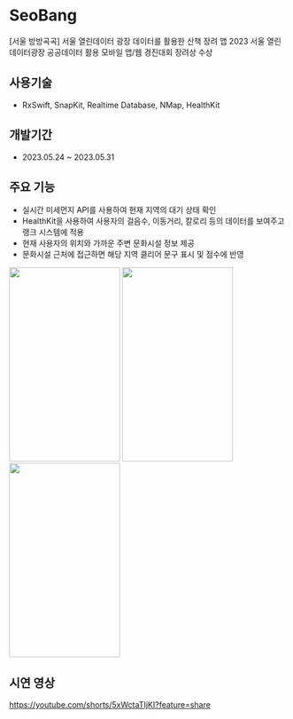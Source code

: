 # SeoBang
[서울 방방곡곡] 서울 열린데이터 광장 데이터를 활용한 산책 장려 앱
2023 서울 열린데이터광장 공공데이터 활용 모바일 앱/웹 경진대회 장려상 수상

## 사용기술
- RxSwift, SnapKit, Realtime Database, NMap, HealthKit

## 개발기간
- 2023.05.24 ~ 2023.05.31

## 주요 기능
- 실시간 미세먼지 API를 사용하여 현재 지역의 대기 상태 확인
- HealthKit을 사용하여 사용자의 걸음수, 이동거리, 칼로리 등의 데이터를 보여주고 랭크 시스템에 적용
- 현재 사용자의 위치와 가까운 주변 문화시설 정보 제공
- 문화시설 근처에 접근하면 해당 지역 클리어 문구 표시 및 점수에 반영

<img src="https://github.com/MangDic/backup/assets/44960073/a3090fba-d2b9-43ec-abfa-7beaddbabbc5" width="200" height="350">
<img src="https://github.com/MangDic/backup/assets/44960073/d6d91565-a598-4ce6-ac51-838db41d1cff" width="200" height="350">
<img src="https://github.com/MangDic/backup/assets/44960073/f0b6ecff-19f1-4e85-bb27-82763fee004c" width="200" height="350">

## 시연 영상
https://youtube.com/shorts/5xWctaTIjKI?feature=share
